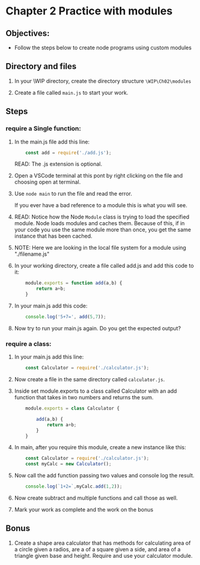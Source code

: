 # Chapter 2 Practice with modules

## Objectives:
* Follow the steps below to create node programs using custom modules

## Directory and files

1. In your \WIP directory, create the directory structure `\WIP\Ch02\modules`

1. Create a file called `main.js` to start your work.

## Steps

### require a Single function:

1. In the main.js file add this line:
    ```javascript
        const add = require('./add.js');
    ```

    READ: The .js extension is optional.

1. Open a VSCode terminal at this pont by right clicking on the file and choosing open at terminal.

1. Use `node main` to run the file and read the error.
    
    If you ever have a bad reference to a module this is what you will see.

1. READ: Notice how the Node `Module` class is trying to load the specified module. Node loads modules and caches them. Because of this, if in your code you use the same module more than once, you get the same instance that has been cached.

1. NOTE: Here we are looking in the local file system for a module using "./filename.js"

1. In your working directory, create a file called add.js and add this code to it:

    ```javascript
        module.exports = function add(a,b) {
            return a+b;
        }
    ```

1. In your main.js add this code:
    ```javascript
        console.log('5+7=', add(5,7));
    ```

1. Now try to run your main.js again. Do you get the expected output?

###  require a class:

1. In your main.js add this line:
    ```javascript
        const Calculator = require('./calculator.js');
    ```


1. Now create a file in the same directory called `calculator.js`.

1. Inside set module.exports to a class called Calculator with an add function that takes in two numbers and returns the sum.

    ```javascript
        module.exports = class Calculator {
    
            add(a,b) {
                return a+b;
            }
        }
    ```

1. In main, after you require this module, create a new instance like this:
    ```javascript
        const Calculator = require('./calculator.js');
        const myCalc = new Calculator();
    ```

1. Now call the add function passing two values and console log the result.
    ```javascript
        console.log(`1+2=`,myCalc.add(1,2));
    ```

1. Now create subtract and multiple functions and call those as well.
    
1. Mark your work as complete and the work on the bonus

## Bonus

1. Create a shape area calculator that has methods for calculating area of a circle given a radios, are a of a square given a side, and area of a triangle given base and height.
Require and use your calculator module.